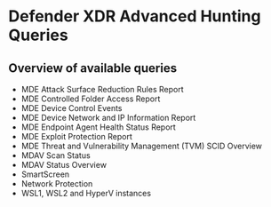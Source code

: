 # Defender XDR Advanced Hunting Queries

## Overview of available queries
- MDE Attack Surface Reduction Rules Report
- MDE Controlled Folder Access Report
- MDE Device Control Events
- MDE Device Network and IP Information Report
- MDE Endpoint Agent Health Status Report
- MDE Exploit Protection Report
- MDE Threat and Vulnerability Management (TVM) SCID Overview
- MDAV Scan Status
- MDAV Status Overview
- SmartScreen
- Network Protection
- WSL1, WSL2 and HyperV instances
